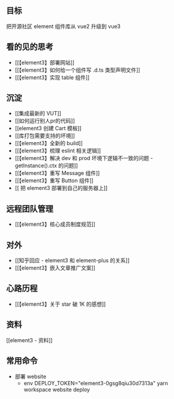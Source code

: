 ## 目标
把开源社区 element 组件库从 vue2 升级到 vue3

## 看的见的思考
- [[【element3】部署网站]]
- [[【element3】如何给一个组件写 .d.ts 类型声明文件]]
- [[【element3】实现 table 组件]]

## 沉淀
- [[集成最新的 VUT]]
- [[如何运行别人pr的代码]]
- [[element3 创建 Cart 模板]]
- [[库打包需要支持的坏境]]
- [[【element3】全新的 build]]
- [[【element3】梳理 eslint 相关逻辑]]
- [[【element3】解决 dev 和 prod 坏境下逻辑不一致的问题 - getInstance().ctx 的问题]]
- [[【element3】重写 Message 组件]]
- [[【element3】重写 Button 组件]]
- [[ 把 element3 部署到自己的服务器上]]


## 远程团队管理
- [[【element3】核心成员制度规范]]

## 对外
- [[知乎回应 - element3 和 element-plus 的关系]]
- [[【element3】嵌入文章推广文案]]


## 心路历程
- [[【element3】关于 star 破 1K 的感想]]

## 资料
[[element3 - 资料]]


## 常用命令
- 部署 website
	- env DEPLOY_TOKEN="element3-0gsg8qiu30d7313a" yarn workspace website deploy
